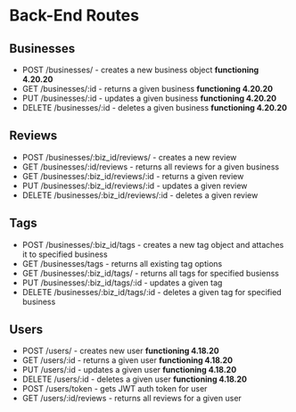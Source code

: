 # Back-End Routes

## **Businesses**

* POST /businesses/ - creates a new business object **functioning 4.20.20**
* GET /businesses/:id - returns a given business **functioning 4.20.20**
* PUT /businesses/:id - updates a given business **functioning 4.20.20**
* DELETE /businesses/:id - deletes a given business **functioning 4.20.20**
 
## **Reviews**
 
* POST /businesses/:biz_id/reviews/ - creates a new review
* GET /businesses/:id/reviews - returns all reviews for a given business
* GET /businesses/:biz_id/reviews/:id - returns a given review
* PUT /businesses/:biz_id/reviews/:id - updates a given review
* DELETE /businesses/:biz_id/reviews/:id - deletes a given review
 
## **Tags**
 
* POST /businesses/:biz_id/tags - creates a new tag object and attaches it to specified business
* GET /businesses/tags - returns all existing tag options
* GET /businesses/:biz_id/tags/ - returns all tags for specified busienss
* PUT /businesses/:biz_id/tags/:id - updates a given tag
* DELETE /businesses/:biz_id/tags/:id - deletes a given tag for specified business
 
## **Users**
 
* POST /users/ - creates new user **functioning 4.18.20**
* GET /users/:id - returns a given user **functioning 4.18.20**
* PUT /users/:id - updates a given user **functioning 4.18.20**
* DELETE /users/:id - deletes a given user **functioning 4.18.20**
* POST /users/token - gets JWT auth token for user
* GET /users/:id/reviews - returns all reviews for a given user